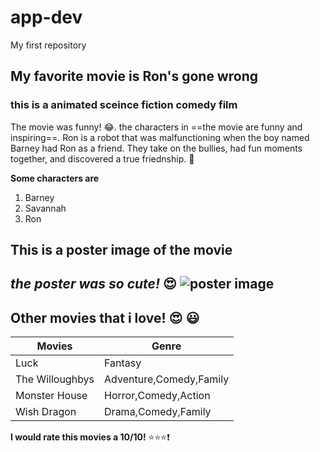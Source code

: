 # app-dev
My first repository
## My favorite movie is Ron's gone wrong
### this is a animated sceince fiction comedy film

The movie was funny! :joy:. the characters in ==the movie are funny and inspiring==. 
Ron is a robot that was malfunctioning when the boy named Barney had Ron as a friend.
They take on the bullies, had fun moments together, and discovered a true friednship. 
:sparkling_heart: 

**Some characters are**
1. Barney
2. Savannah
3. Ron

## This is a poster image of the movie

*the poster was so cute!* :heart_eyes: 
![poster image](https://encrypted-tbn0.gstatic.com/images?q=tbn:ANd9GcQTaV4U7EmiNPsJoogPeGh2i0xalUGiyLzdO5ZMujTS-YAMAZbG)
----------------------------------------------------------------
## Other movies that i love! :heart_eyes: :smiley:
|         Movies        |        Genre            |
| --------------------- | ----------------------- |
|         Luck          |     Fantasy             |
|      The Willoughbys  | Adventure,Comedy,Family |
|       Monster House   | Horror,Comedy,Action    |
|       Wish Dragon     | Drama,Comedy,Family     |

**I would rate this movies a 10/10!** :star::star::star::exclamation:
